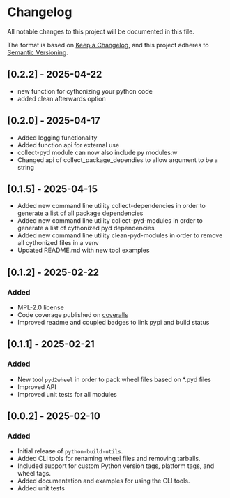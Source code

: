 # Changelog

All notable changes to this project will be documented in this file.

The format is based on [Keep a Changelog](https://keepachangelog.com/en/1.0.0/),
and this project adheres to [Semantic Versioning](https://semver.org/spec/v2.0.0.html).

## [0.2.2] - 2025-04-22
- new function for cythonizing your python code
- added clean afterwards option

## [0.2.0] - 2025-04-17
- Added logging functionality
- Added function api for external use
- collect-pyd module can now also include py modules:w
- Changed api of collect_package_dependies to allow argument to be a string

## [0.1.5] - 2025-04-15
- Added new command line utility collect-dependencies in order to generate a list of all package dependencies
- Added new command line utility collect-pyd-modules in order to generate a list of cythonized pyd dependencies
- Added new command line utility clean-pyd-modules in order to remove all cythonized files in a venv
- Updated README.md with new tool examples

## [0.1.2] - 2025-02-22

### Added

- MPL-2.0 license
- Code coverage published on [coveralls](https://coveralls.io/github/dave-Lab-and-Engineering/python-build-utils/)
- Improved readme and coupled badges to link pypi and build status


## [0.1.1] - 2025-02-21

### Added

- New tool `pyd2wheel` in order to pack wheel files based on *.pyd files
- Improved API
- Improved unit tests for all modules

## [0.0.2] - 2025-02-10

### Added

- Initial release of `python-build-utils`.
- Added CLI tools for renaming wheel files and removing tarballs.
- Included support for custom Python version tags, platform tags, and wheel tags.
- Added documentation and examples for using the CLI tools.
- Added unit tests
